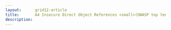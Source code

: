```yaml
---
layout:      grid12-article
title:       A4 Insecure Direct Object References <small>(OWASP top ten 2010)</small>
description: 
---
```

